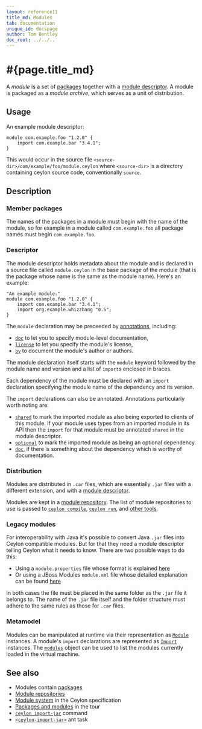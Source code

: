 ```yaml
---
layout: reference11
title_md: Modules
tab: documentation
unique_id: docspage
author: Tom Bentley
doc_root: ../../..
---
```


# #{page.title_md}

A *module* is a set of [packages](../package) together with a 
[module descriptor](#descriptor). A module is packaged as a 
*module archive*, which serves as a unit of distribution.

## Usage 

An example module descriptor:

<!-- check:none -->
<!-- try: -->
    module com.example.foo "1.2.0" {
        import com.example.bar "3.4.1";
    }
    
This would occur in the source file 
`<source-dir>/com/example/foo/module.ceylon` where `<source-dir>` 
is a directory containing ceylon source code, conventionally 
`source`.

## Description

### Member packages

The names of the packages in a module must begin with the name 
of the module, so for example in a module called `com.example.foo` 
all package names must begin `com.example.foo`.

### Descriptor

The module descriptor holds metadata about the module and is 
declared in a source file called
`module.ceylon` in the base package of the module (that is the 
package whose name is the same as the module name). Here's an 
example:

<!-- check:none -->
<!-- try: -->
    "An example module."
    module com.example.foo "1.2.0" {
        import com.example.bar "3.4.1";
        import org.example.whizzbang "0.5";
    }

The `module` declaration may be preceeded by [annotations](../annotation), 
including:

* [`doc`](#{site.urls.apidoc_1_1}/index.html#doc) 
  to let you to specify module-level documentation,
* [`license`](#{site.urls.apidoc_1_1}/index.html#license) 
  to let you specify the module's license,
* [`by`](#{site.urls.apidoc_1_1}/index.html#by) 
  to document the module's author or authors. 

The module declaration itself starts with the `module` keyword 
followed by the module name and version and a list of `import`s 
enclosed in braces.

Each dependency of the module must be declared with an `import` 
declaration specifying the module name of the dependency and 
its version. 

The `import` declarations can also be annotated. Annotations 
particularly worth noting are:

* [`shared`](#{site.urls.apidoc_1_1}/index.html#shared) to mark the 
  imported module as also being exported to clients of this 
  module. If your module uses types from an imported module in 
  its API then the `import` for that module must be annotated 
  `shared` in the module descriptor.
* [`optional`](#{site.urls.apidoc_1_1}/index.html#optional) to mark
  the imported module as being an optional dependency.
* [`doc`](#{site.urls.apidoc_1_1}/index.html#doc), 
  if there is something about the dependency which is worthy of documentation.


### Distribution

Modules are distributed in `.car` files, which are essentially 
`.jar` files with a different extension, and with a 
[module descriptor](#descriptor).

Modules are kept in a [module repository](../../repository). The 
list of module repositories to use is passed to 
[`ceylon compile`](#{site.urls.ceylon_tool_current}/ceylon-compile.html), 
[`ceylon run`](##{site.urls.ceylon_tool_current}/ceylon-run.html), 
and [other tools](#{page.doc_root}/reference/#tools).

### Legacy modules

For interoperability with Java it's possible to convert Java `.jar` files into Ceylon
compatible modules. But for that they need a module descriptor telling Ceylon what it
needs to know. There are two possible ways to do this:

* Using a `module.properties` file whose format is explained [here](../module-properties)
* Or using a JBoss Modules `module.xml` file whose detailed explanation can be found
[here](https://docs.jboss.org/author/display/MODULES/Module+descriptors)

In both cases the file must be placed in the same folder as the `.jar` file it belongs to.
The name of the `.jar` file itself and the folder structure must adhere to the same rules
as those for `.car` files.

### Metamodel

Modules can be manipulated at runtime via their representation as
[`Module`](#{site.urls.apidoc_1_1}/meta/declaration/Module.type.html) instances. 
A module's `import` declarations are represented as
[`Import`](#{site.urls.apidoc_1_1}/meta/declaration/Import.type.html) instances.
The [`modules`](#{site.urls.apidoc_1_1}/meta/modules.object.html) object can be 
used to list the modules currently loaded in the virtual machine.

## See also

* Modules contain [packages](../package)
* [Module repositories](../../repository)
* [Module system](#{site.urls.spec_current}#modulesystem)
  in the Ceylon specification
* [Packages and modules](/documentation/1.0/tour/modules/) in the tour
* [`ceylon import-jar`](#{site.urls.ceylon_tool_current}/ceylon-import-jar.html) command
* [`<ceylon-import-jar>`](../../tool/ant-ceylon-import-jar) ant task
